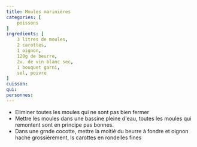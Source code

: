 ```yaml
---
title: Moules marinières
categories: [
    poissons
]
ingredients: [
    3 litres de moules,
    2 carottes,
    1 oignon,
    120g de beurre,
    2v. de vin blanc sec,
    1 bouquet garni,
    sel, poivre
]
cuisson: 
qui: 
personnes: 
---
```


* Eliminer toutes les moules qui ne sont pas bien fermer
* Mettre les moules dans une bassine pleine d'eau, toutes les moules qui remontent sont en principe pas bonnes.
* Dans une grnde cocotte, mettre la moitié du beurre à fondre et oignon haché grossièrement, ls carottes en rondelles fines